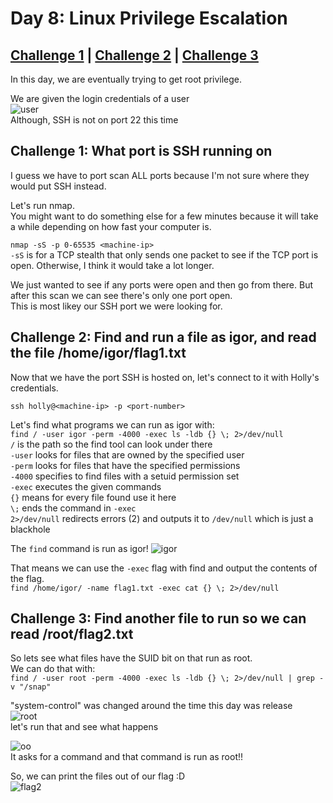 # Day 8: Linux Privilege Escalation

## [Challenge 1](#challenge-1-what-port-is-ssh-running-on) | [Challenge 2](#challenge-2-find-and-run-a-file-as-igor-and-read-the-file-home/igor/flag1.txt) | [Challenge 3](#challenge-3-find-another-file-to-run-so-we-can-read-/root/flag2.txt)

In this day, we are eventually trying to get root privilege.

We are given the login credentials of a user\
![user](https://i.imgur.com/5dDYhhE.png)\
Although, SSH is not on port 22 this time

## Challenge 1: What port is SSH running on

I guess we have to port scan ALL ports because I'm not sure where they would put SSH instead.

Let's run nmap.\
You might want to do something else for a few minutes because it will take a while depending on how fast your computer is.

`nmap -sS -p 0-65535 <machine-ip>`\
`-sS` is for a TCP stealth that only sends one packet to see if the TCP port is open. Otherwise, I think it would take a lot longer.

We just wanted to see if any ports were open and then go from there. But after this scan we can see there's only one port open.\
This is most likey our SSH port we were looking for.

## Challenge 2: Find and run a file as igor, and read the file /home/igor/flag1.txt

Now that we have the port SSH is hosted on, let's connect to it with Holly's credentials.

`ssh holly@<machine-ip> -p <port-number>`

Let's find what programs we can run as igor with:\
`find / -user igor -perm -4000 -exec ls -ldb {} \; 2>/dev/null`\
 `/` is the path so the find tool can look under there\
 `-user` looks for files that are owned by the specified user\
 `-perm` looks for files that have the specified permissions\
 `-4000` specifies to find files with a setuid permission set\
 `-exec` executes the given commands\
 `{}` means for every file found use it here\
 `\;` ends the command in `-exec`\
 `2>/dev/null` redirects errors (2) and outputs it to `/dev/null` which is just a blackhole


The `find` command is run as igor!
![igor](https://i.imgur.com/EGBWFHj.png)

That means we can use the `-exec` flag with find and output the contents of the flag.\
`find /home/igor/ -name flag1.txt -exec cat {} \; 2>/dev/null`

## Challenge 3: Find another file to run so we can read /root/flag2.txt

So lets see what files have the SUID bit on that run as root.\
We can do that with:\
`find / -user root -perm -4000 -exec ls -ldb {} \; 2>/dev/null | grep -v "/snap"`

"system-control" was changed around the time this day was release\
![root](https://i.imgur.com/vKZi2wf.png)\
let's run that and see what happens

![oo](https://i.imgur.com/TNoEnQz.png)\
It asks for a command and that command is run as root!!

So, we can print the files out of our flag :D\
![flag2](https://i.imgur.com/J1jjKdU.png)
